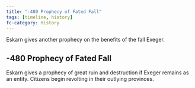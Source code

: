 ```yaml
---
title: "-480 Prophecy of Fated Fall"
tags: [timeline, history]
fc-category: History
---
```

<span class='ob-timelines'
	data-date='-480-00-00-00'
	data-title='Prophecy of Fated Fall'
	data-class='orange'>Eskarn gives another prophecy on the benefits of the fall Exeger.</span>
## -480 Prophecy of Fated Fall
Eskarn gives a prophecy of great ruin and destruction if Exeger  remains as an entity. Citizens begin revolting in their outlying provinces.

